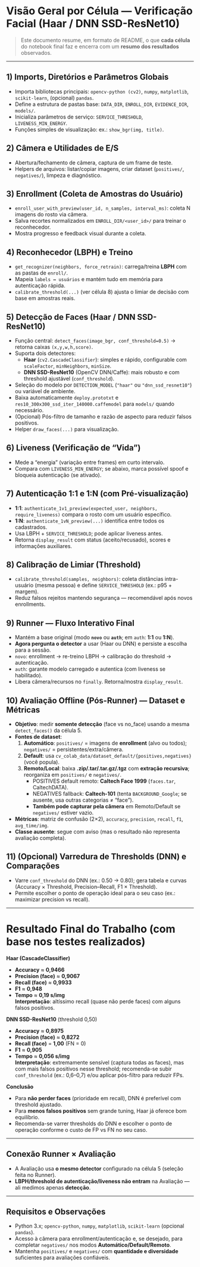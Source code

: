 # Visão Geral por Célula — Verificação Facial (Haar / DNN SSD-ResNet10)

> Este documento resume, em formato de README, o que **cada célula** do notebook final faz e encerra com um **resumo dos resultados** observados.

---

## 1) Imports, Diretórios e Parâmetros Globais
- Importa bibliotecas principais: `opencv-python (cv2)`, `numpy`, `matplotlib`, `scikit-learn`, (opcional) `pandas`.
- Define a estrutura de pastas base: `DATA_DIR`, `ENROLL_DIR`, `EVIDENCE_DIR`, `models/`.
- Inicializa parâmetros de serviço: `SERVICE_THRESHOLD`, `LIVENESS_MIN_ENERGY`.
- Funções simples de visualização: ex.: `show_bgr(img, title)`.

## 2) Câmera e Utilidades de E/S
- Abertura/fechamento de câmera, captura de um frame de teste.
- Helpers de arquivos: listar/copiar imagens, criar dataset (`positives/`, `negatives/`), limpeza e diagnóstico.

## 3) Enrollment (Coleta de Amostras do Usuário)
- `enroll_user_with_preview(user_id, n_samples, interval_ms)`: coleta N imagens do rosto via câmera.
- Salva recortes normalizados em `ENROLL_DIR/<user_id>/` para treinar o reconhecedor.
- Mostra progresso e feedback visual durante a coleta.

## 4) Reconhecedor (LBPH) e Treino
- `get_recognizer(neighbors, force_retrain)`: carrega/treina **LBPH** com as pastas de `enroll/`.
- Mapeia `labels ↔ usuários` e mantém tudo em memória para autenticação rápida.
- `calibrate_threshold(...)` (ver célula 8) ajusta o limiar de decisão com base em amostras reais.

## 5) Detecção de Faces (Haar / DNN SSD-ResNet10)
- Função central: `detect_faces(image_bgr, conf_threshold=0.5)` → retorna caixas `(x,y,w,h,score)`.
- Suporta dois detectores:
  - **Haar** (`cv2.CascadeClassifier`): simples e rápido, configurable com `scaleFactor`, `minNeighbors`, `minSize`.
  - **DNN SSD-ResNet10** (OpenCV DNN/Caffe): mais robusto e com threshold ajustável (`conf_threshold`).
- Seleção do modelo por `DETECTION_MODEL` (`"haar"` ou `"dnn_ssd_resnet10"`) ou variável de ambiente.
- Baixa automaticamente `deploy.prototxt` e `res10_300x300_ssd_iter_140000.caffemodel` para `models/` quando necessário.
- (Opcional) Pós-filtro de tamanho e razão de aspecto para reduzir falsos positivos.
- Helper `draw_faces(...)` para visualização.

## 6) Liveness (Verificação de “Vida”)
- Mede a “energia” (variação entre frames) em curto intervalo.
- Compara com `LIVENESS_MIN_ENERGY`; se abaixo, marca possível spoof e bloqueia autenticação (se ativado).

## 7) Autenticação 1:1 e 1:N (com Pré-visualização)
- **1:1**: `authenticate_1v1_preview(expected_user, neighbors, require_liveness)` compara o rosto com um usuário específico.
- **1:N**: `authenticate_1vN_preview(...)` identifica entre todos os cadastrados.
- Usa LBPH + `SERVICE_THRESHOLD`; pode aplicar liveness antes.
- Retorna `display_result` com status (aceito/recusado), scores e informações auxiliares.

## 8) Calibração de Limiar (Threshold)
- `calibrate_threshold(samples, neighbors)`: coleta distâncias intra-usuário (mesma pessoa) e define `SERVICE_THRESHOLD` (ex.: p95 + margem).
- Reduz falsos rejeitos mantendo segurança — recomendável após novos enrollments.

## 9) Runner — Fluxo Interativo Final
- Mantém a base original (modo **`novo`** ou **`auth`**; em `auth`: **1:1** ou **1:N**).
- **Agora pergunta o detector** a usar (Haar ou DNN) e persiste a escolha para a sessão.
- `novo`: enrollment → re-treino LBPH → calibração do threshold → autenticação.
- `auth`: garante modelo carregado e autentica (com liveness se habilitado).
- Libera câmera/recursos no `finally`. Retorna/mostra `display_result`.

## 10) Avaliação Offline (Pós-Runner) — Dataset e Métricas
- **Objetivo**: medir **somente detecção** (face vs no_face) usando a mesma `detect_faces()` da célula 5.
- **Fontes de dataset**:
  1. **Automático**: `positives/` = imagens de **enrollment** (alvo ou todos); `negatives/` = persistentes/extra/câmera.
  2. **Default**: usa `cv_colab_data/dataset_default/{positives,negatives}` (você popula).
  3. **Remoto/Local**: baixa **.zip/.tar/.tar.gz/.tgz** com **extração recursiva**; reorganiza em `positives/` e `negatives/`.
     - POSITIVES default remoto: **Caltech Face 1999** (`faces.tar`, CaltechDATA).
     - NEGATIVES fallback: **Caltech-101** (tenta `BACKGROUND_Google`; se ausente, usa outras categorias ≠ “face”).
     - **Também pode capturar pela câmera** em Remoto/Default se `negatives/` estiver vazio.
- **Métricas**: matriz de confusão (2×2), `accuracy`, `precision`, `recall`, `f1`, `avg_time/img`.
- **Classe ausente**: segue com aviso (mas o resultado não representa avaliação completa).

## 11) (Opcional) Varredura de Thresholds (DNN) e Comparações
- Varre `conf_threshold` do DNN (ex.: 0.50 → 0.80); gera tabela e curvas (Accuracy × Threshold, Precision–Recall, F1 × Threshold).
- Permite escolher o ponto de operação ideal para o seu caso (ex.: maximizar precision vs recall).

---

# Resultado Final do Trabalho (com base nos testes realizados)

**Haar (CascadeClassifier)**  
- **Accuracy** ≈ **0,9466**  
- **Precision (face)** ≈ **0,9067**  
- **Recall (face)** ≈ **0,9933**  
- **F1** ≈ **0,948**  
- **Tempo** ≈ **0,19 s/img**  
**Interpretação**: altíssimo recall (quase não perde faces) com alguns falsos positivos.

**DNN SSD-ResNet10** (threshold 0,50)  
- **Accuracy** ≈ **0,8975**  
- **Precision (face)** ≈ **0,8272**  
- **Recall (face)** = **1,00** (FN = 0)  
- **F1** ≈ **0,905**  
- **Tempo** ≈ **0,056 s/img**  
**Interpretação**: extremamente sensível (captura todas as faces), mas com mais falsos positivos nesse threshold; recomenda-se subir `conf_threshold` (ex.: 0,6–0,7) e/ou aplicar pós-filtro para reduzir FPs.

**Conclusão**  
- Para **não perder faces** (prioridade em recall), DNN é preferível com threshold ajustado.  
- Para **menos falsos positivos** sem grande tuning, Haar já oferece bom equilíbrio.  
- Recomenda-se varrer thresholds do DNN e escolher o ponto de operação conforme o custo de FP vs FN no seu caso.

---

## Conexão Runner × Avaliação
- A Avaliação usa **o mesmo detector** configurado na célula 5 (seleção feita no Runner).  
- **LBPH/threshold de autenticação/liveness não entram** na Avaliação — ali medimos apenas **detecção**.

---

## Requisitos e Observações
- Python 3.x; `opencv-python`, `numpy`, `matplotlib`, `scikit-learn` (opcional `pandas`).  
- Acesso à câmera para enrollment/autenticação e, se desejado, para completar `negatives/` nos modos **Automático/Default/Remoto**.  
- Mantenha `positives/` e `negatives/` com **quantidade e diversidade** suficientes para avaliações confiáveis.

